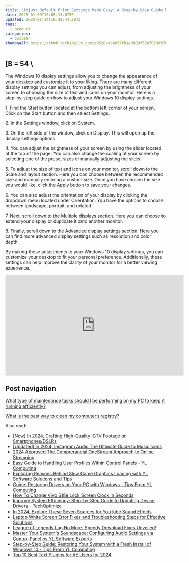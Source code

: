 ```yaml
---
title: "Adjust Default Print Settings Made Easy: A Step-by-Step Guide by YL Software Solutions"
date: 2025-01-09T16:05:13.075Z
updated: 2025-01-14T16:41:44.297Z
tags:
  - product
categories:
  - pcclean
thumbnail: https://thmb.techidaily.com/a0528aada037fb1ed089f58b7830637011a25b39b40ee36dae7aad2706914652.jpg
---
```


## \[B = 54 \

The Windows 10 display settings allow you to change the appearance of your desktop and customize it to your liking. There are many different display settings you can adjust, from adjusting the brightness of your screen to choosing the size of text and icons on your monitor. Here is a step-by-step guide on how to adjust your Windows 10 display settings. 

1\. Find the Start button located at the bottom left corner of your screen. Click on the Start button and then select Settings.

2\. In the Settings window, click on System.

3\. On the left side of the window, click on Display. This will open up the display settings options. 

4\. You can adjust the brightness of your screen by using the slider located at the top of the page. You can also change the scaling of your screen by selecting one of the preset sizes or manually adjusting the slider.

5\. To adjust the size of text and icons on your monitor, scroll down to the Scale and layout section. Here you can choose between the recommended size and manually entering a custom size. Once you have chosen the size you would like, click the Apply button to save your changes.

6\. You can also adjust the orientation of your display by clicking the dropdown menu located under Orientation. You have the options to choose between landscape, portrait, and rotated.

7\. Next, scroll down to the Multiple displays section. Here you can choose to extend your display or duplicate it onto another monitor.

8\. Finally, scroll down to the Advanced display settings section. Here you can find more advanced display settings such as resolution and color depth. 

By making these adjustments to your Windows 10 display settings, you can customize your desktop to fit your personal preference. Additionally, these settings can help improve the clarity of your monitor for a better viewing experience.

<!-- affiliate ads begin -->
<iframe width="560" height="315" src="https://www.youtube.com/embed/c17xsnbinCQ?si=xHKslFgC3QbxY4qW" title="YouTube video player" frameborder="0" allow="accelerometer; autoplay; clipboard-write; encrypted-media; gyroscope; picture-in-picture; web-share" referrerpolicy="strict-origin-when-cross-origin" allowfullscreen></iframe>
<!-- affiliate ads end -->

## Post navigation

[What type of maintenance tasks should I be performing on my PC to keep it running efficiently?](https://tools.techidaily.com/pcclean/products/)

[What is the best way to clean my computer’s registry?](https://tools.techidaily.com/pcclean/products/)

<ins class="adsbygoogle"
     style="display:block"
     data-ad-format="autorelaxed"
     data-ad-client="ca-pub-7571918770474297"
     data-ad-slot="1223367746"></ins>

<ins class="adsbygoogle"
     style="display:block"
     data-ad-client="ca-pub-7571918770474297"
     data-ad-slot="8358498916"
     data-ad-format="auto"
     data-full-width-responsive="true"></ins>

<span class="atpl-alsoreadstyle">Also read:</span>
<div><ul>
<li><a href="https://instagram-video-recordings.techidaily.com/new-in-2024-crafting-high-quality-igtv-footage-on-smartphonesdslrs/"><u>[New] In 2024, Crafting High-Quality IGTV Footage on Smartphones/DSLRs</u></a></li>
<li><a href="https://instagram-video-recordings.techidaily.com/updated-in-2024-instagram-audio-the-ultimate-guide-to-music-icons/"><u>[Updated] In 2024, Instagram Audio The Ultimate Guide to Music Icons</u></a></li>
<li><a href="https://article-files.techidaily.com/2024-approved-the-comprerancial-onestream-approach-to-online-streaming/"><u>2024 Approved The Comprerancial OneStream Approach to Online Streaming</u></a></li>
<li><a href="https://discover-fantastic.techidaily.com/easy-guide-to-handling-user-profiles-within-control-panels-yl-computing/"><u>Easy Guide to Handling User Profiles Within Control Panels - YL Computing</u></a></li>
<li><a href="https://discover-fantastic.techidaily.com/exploring-reasons-behind-slow-game-graphics-loading-with-yl-software-solutions-and-tips/"><u>Exploring Reasons Behind Slow Game Graphics Loading with YL Software Solutions and Tips</u></a></li>
<li><a href="https://discover-fantastic.techidaily.com/guide-restoring-drivers-on-your-pc-with-windows-tips-from-yl-computing/"><u>Guide: Restoring Drivers on Your PC with Windows - Tips From YL Computing</u></a></li>
<li><a href="https://unlock-android.techidaily.com/how-to-change-vivo-s18e-lock-screen-clock-in-seconds-by-drfone-android/"><u>How To Change Vivo S18e Lock Screen Clock in Seconds</u></a></li>
<li><a href="https://discover-fantastic.techidaily.com/improve-system-efficiency-step-by-step-guide-to-updating-device-drivers-techoptimize/"><u>Improve System Efficiency: Step-by-Step Guide to Updating Device Drivers - TechOptimize</u></a></li>
<li><a href="https://youtube-blog.techidaily.com/24-explore-these-seven-sources-for-youtube-sound-effects/"><u>In 2024, Explore These Seven Sources for YouTube Sound Effects</u></a></li>
<li><a href="https://win-howtos.techidaily.com/laptop-white-screen-error-fixes-and-troubleshooting-steps-for-effective-solutions/"><u>Laptop White Screen Error Fixes and Troubleshooting Steps for Effective Solutions</u></a></li>
<li><a href="https://common-error.techidaily.com/1723203377239-league-of-legends-lag-no-more-speedy-download-fixes-unveiled/"><u>League of Legends Lag No More: Speedy Download Fixes Unveiled!</u></a></li>
<li><a href="https://discover-fantastic.techidaily.com/master-your-systems-soundscape-configuring-audio-settings-via-control-panel-by-yl-software-experts/"><u>Master Your System's Soundscape: Configuring Audio Settings via Control Panel by YL Software Experts</u></a></li>
<li><a href="https://discover-fantastic.techidaily.com/step-by-step-guide-restoring-your-system-with-a-fresh-install-of-windows-10-tips-from-yl-computing/"><u>Step-by-Step Guide: Restoring Your System with a Fresh Install of Windows 10 - Tips From YL Computing</u></a></li>
<li><a href="https://vp-tips.techidaily.com/top-10-best-text-plugins-for-ae-users-for-2024/"><u>Top 10 Best Text Plugins for AE Users for 2024</u></a></li>
</ul></div>

